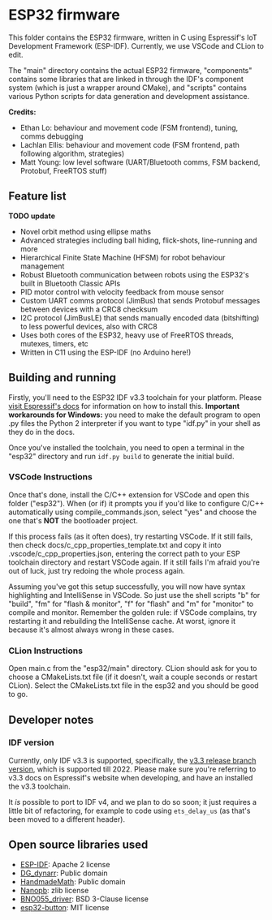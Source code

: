 # ESP32 firmware
This folder contains the ESP32 firmware, written in C using Espressif's IoT Development Framework (ESP-IDF). 
Currently, we use VSCode and CLion to edit.

The "main" directory contains the actual ESP32 firmware, "components" contains some libraries that are
linked in through the IDF's component system (which is just a wrapper around CMake), and "scripts" contains 
various Python scripts for data generation and development assistance. 

**Credits:**
- Ethan Lo: behaviour and movement code (FSM frontend), tuning, comms debugging
- Lachlan Ellis: behaviour and movement code (FSM frontend, path following algorithm, strategies)
- Matt Young: low level software (UART/Bluetooth comms, FSM backend, Protobuf, FreeRTOS stuff)

## Feature list
**TODO update**

- Novel orbit method using ellipse maths
- Advanced strategies including ball hiding, flick-shots, line-running and more
- Hierarchical Finite State Machine (HFSM) for robot behaviour management
- Robust Bluetooth communication between robots using the ESP32's built in Bluetooth Classic APIs
- PID motor control with velocity feedback from mouse sensor
- Custom UART comms protocol (JimBus) that sends Protobuf messages between devices with a CRC8 checksum
- I2C protocol (JimBusLE) that sends manually encoded data (bitshifting) to less powerful devices, also with CRC8
- Uses both cores of the ESP32, heavy use of FreeRTOS threads, mutexes, timers, etc
- Written in C11 using the ESP-IDF (no Arduino here!)

## Building and running
Firstly, you'll need to the ESP32 IDF v3.3 toolchain for your platform. Please 
[visit Espressif's docs](https://docs.espressif.com/projects/esp-idf/en/v3.3/get-started-cmake/index.html) for information
on how to install this. **Important workarounds for Windows:** you need to make the default program to open
.py files the Python 2 interpreter if you want to type "idf.py" in your shell as they do in the docs.

Once you've installed the toolchain, you need to open a terminal in the "esp32" directory and run `idf.py build` to 
generate the initial build.

### VSCode Instructions
Once that's done, install the C/C++ extension for VSCode and open this folder ("esp32"). When (or if) it prompts you if you'd 
like to configure C/C++ automatically using compile_commands.json, select "yes" and choose the one that's **NOT**
the bootloader project. 

If this process fails (as it often does), try restarting VSCode. If it still fails, then check docs/c_cpp_properties_template.txt 
and copy it into .vscode/c_cpp_properties.json, entering the correct path to your ESP toolchain directory and restart VSCode
again. If it still fails I'm afraid you're out of luck, just try redoing the whole process again.

Assuming you've got this setup successfully, you will now have syntax highlighting and IntelliSense in VSCode.
So just use the shell scripts "b" for "build", "fm" for "flash & monitor", "f" for "flash" and "m" for "monitor" to
compile and monitor. Remember the golden rule: if VSCode complains, try restarting it and rebuilding the IntelliSense
cache. At worst, ignore it because it's almost always wrong in these cases.

### CLion Instructions
Open main.c from the "esp32/main" directory. CLion should ask for you to choose a CMakeLists.txt file (if it doesn't, 
wait a couple seconds or restart CLion). Select the CMakeLists.txt file in the esp32 and you should be good to go.

## Developer notes
### IDF version
Currently, only IDF v3.3 is supported, specifically, the 
[v3.3 release branch version](https://github.com/espressif/esp-idf/tree/release/v3.3), which is supported till 2022. 
Please make sure you're referring to v3.3 docs on Espressif's website when developing, and have an installed the v3.3 toolchain.

It _is_ possible to port to IDF v4, and we plan to do so soon; it just requires a little bit of refactoring, for example
to code using `ets_delay_us` (as that's been moved to a different header).

## Open source libraries used
- [ESP-IDF](https://github.com/espressif/esp-idf/): Apache 2 license
- [DG_dynarr](https://github.com/DanielGibson/Snippets/blob/master/DG_dynarr.h): Public domain
- [HandmadeMath](https://github.com/HandmadeMath/Handmade-Math): Public domain
- [Nanopb](https://github.com/nanopb/nanopb/): zlib license
- [BNO055_driver](https://github.com/BoschSensortec/BNO055_driver): BSD 3-Clause license
- [esp32-button](https://github.com/craftmetrics/esp32-button): MIT license
